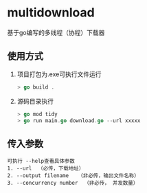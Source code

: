 # multidownload

基于go编写的多线程（协程）下载器

## 使用方式

1. 项目打包为.exe可执行文件运行

   ```go
   > go build . 
   ```

2. 源码目录执行

   ```go
   > go mod tidy
   > go run main.go download.go --url xxxxx
   ```

## 传入参数

```
可执行 --help查看具体参数
1. --url  （必传，下载地址）
2. --output filename   （非必传，输出文件名称）
3. --concurrency number  （非必传， 并发数量）
```

